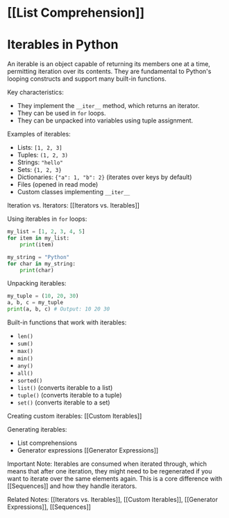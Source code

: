 # [[List Comprehension]]
# Iterables in Python

An iterable is an object capable of returning its members one at a time, permitting iteration over its contents.  They are fundamental to Python's looping constructs and support many built-in functions.

Key characteristics:

*   They implement the `__iter__` method, which returns an iterator.
*   They can be used in `for` loops.
*   They can be unpacked into variables using tuple assignment.


Examples of iterables:

*   Lists:  `[1, 2, 3]`
*   Tuples: `(1, 2, 3)`
*   Strings: `"hello"`
*   Sets: `{1, 2, 3}`
*   Dictionaries: `{"a": 1, "b": 2}` (iterates over keys by default)
*   Files (opened in read mode)
*   Custom classes implementing `__iter__`


Iteration vs. Iterators: [[Iterators vs. Iterables]]


Using iterables in `for` loops:

```python
my_list = [1, 2, 3, 4, 5]
for item in my_list:
    print(item)

my_string = "Python"
for char in my_string:
    print(char)
```

Unpacking iterables:

```python
my_tuple = (10, 20, 30)
a, b, c = my_tuple
print(a, b, c) # Output: 10 20 30
```

Built-in functions that work with iterables:

*   `len()`
*   `sum()`
*   `max()`
*   `min()`
*   `any()`
*   `all()`
*   `sorted()`
*   `list()` (converts iterable to a list)
*   `tuple()` (converts iterable to a tuple)
*   `set()` (converts iterable to a set)


Creating custom iterables: [[Custom Iterables]]

Generating iterables:

*   List comprehensions
*   Generator expressions [[Generator Expressions]]

Important Note: Iterables are consumed when iterated through, which means that after one iteration, they might need to be regenerated if you want to iterate over the same elements again.  This is a core difference with [[Sequences]] and how they handle iterators.

Related Notes: [[Iterators vs. Iterables]], [[Custom Iterables]], [[Generator Expressions]], [[Sequences]]
